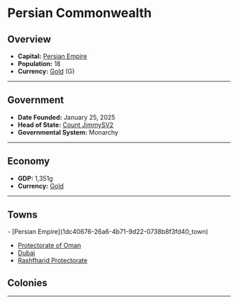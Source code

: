 <!--UNDEDITED FILE, remove this entire line if this file has been edited!-->
# <!--NAME-->Persian Commonwealth<!--NAME-->

## Overview

- **Capital:** <!--CAPITAL_LINK-->[Persian Empire](1dc40676-26a6-4b71-9d22-0738b8f3fd40_town)<!--CAPITAL_LINK-->
- **Population:** <!--POPULATION-->18<!--POPULATION-->
- **Currency:** <!--CURRENCY_LINK-->[Gold](Gold_currency)<!--CURRENCY_LINK--> (<!--CURRENCY_ABV-->G<!--CURRENCY_ABV-->)

---

## Government

- **Date Founded:** <!--FOUNDED-->January 25, 2025<!--FOUNDED-->
- **Head of State:** <!--LEADER_TITLE_LINK-->[Count JimmySV2](JimmySV2_user)<!--LEADER_TITLE_LINK-->
- **Governmental System:** <!--GOVERNMENT-->Monarchy<!--GOVERNMENT-->

---

## Economy

- **GDP:** <!--GDP-->1,351g<!--GDP-->
- **Currency:** <!--CURRENCY_LINK-->[Gold](Gold_currency)<!--CURRENCY_LINK-->

---

## Towns

<!--TOWNS-->- [Persian Empire](1dc40676-26a6-4b71-9d22-0738b8f3fd40_town)
- [Protectorate of Oman](f8ef86bf-199b-4884-a967-92f9ec034ad5_town)
- [Dubai](bab2e210-0710-49ab-a276-05a8abb5b862_town)
- [Rashfharid Protectorate](2f41c646-a389-4269-b38e-d281f28a5f8e_town)<!--TOWNS-->

## Colonies

<!--COLONIES--><!--COLONIES-->

---